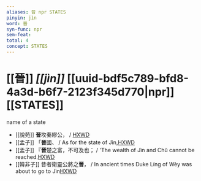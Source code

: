 ```yaml
---
aliases: 晉 npr STATES
pinyin: jìn
word: 晉
syn-func: npr
sem-feat: 
total: 4
concept: STATES 
---
```

# [[晉]] *[[jìn]]*  [[uuid-bdf5c789-bfd8-4a3d-b6f7-2123f345d770|npr]] [[STATES]]
name of a state
 - [[說苑]] **晉**攻秦繆公， / [HXWD](https://hxwd.org/textview.html?location=CH1a0907_CHANT_006-10a.15)
 - [[孟子]] 「**晉**國、 / As for the state of Jìn,[HXWD](https://hxwd.org/textview.html?location=KR1h0001_tls_001-18a.3)
 - [[孟子]] 『**晉**楚之富，不可及也； / 'The wealth of Jìn and Chǔ cannot be reached.[HXWD](https://hxwd.org/textview.html?location=KR1h0001_tls_004-13a.5)
 - [[韓非子]] 昔者衛靈公將之**晉**， / In ancient times Duke Líng of Wèy was about to go to Jìn[HXWD](https://hxwd.org/textview.html?location=KR3c0005_tls_010-24a.3)